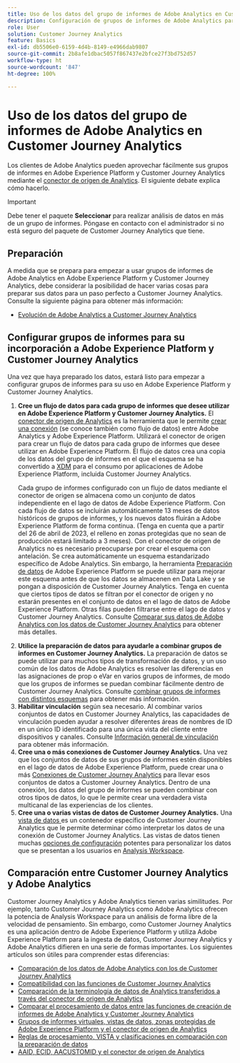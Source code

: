 ```yaml
---
title: Uso de los datos del grupo de informes de Adobe Analytics en Customer Journey Analytics
description: Configuración de grupos de informes de Adobe Analytics para su incorporación a Adobe Experience Platform y Customer Journey Analytics
role: User
solution: Customer Journey Analytics
feature: Basics
exl-id: db5506e0-6159-4d4b-8149-e4966dab9807
source-git-commit: 2b8afe1dbac5057f867437e2bfce27f3bd752d57
workflow-type: ht
source-wordcount: '847'
ht-degree: 100%

---
```


# Uso de los datos del grupo de informes de Adobe Analytics en Customer Journey Analytics

Los clientes de Adobe Analytics pueden aprovechar fácilmente sus grupos de informes en Adobe Experience Platform y Customer Journey Analytics mediante el [conector de origen de Analytics](https://experienceleague.adobe.com/docs/experience-platform/sources/connectors/adobe-applications/analytics.html?lang=es). El siguiente debate explica cómo hacerlo.

>[!IMPORTANT]
>
>Debe tener el paquete **Seleccionar** para realizar análisis de datos en más de un grupo de informes. Póngase en contacto con el administrador si no está seguro del paquete de Customer Journey Analytics que tiene.

## Preparación

A medida que se prepara para empezar a usar grupos de informes de Adobe Analytics en Adobe Experience Platform y Customer Journey Analytics, debe considerar la posibilidad de hacer varias cosas para preparar sus datos para un paso perfecto a Customer Journey Analytics. Consulte la siguiente página para obtener más información:

* [Evolución de Adobe Analytics a Customer Journey Analytics](/help/getting-started/aa-to-cja.md)

## Configurar grupos de informes para su incorporación a Adobe Experience Platform y Customer Journey Analytics

Una vez que haya preparado los datos, estará listo para empezar a configurar grupos de informes para su uso en Adobe Experience Platform y Customer Journey Analytics.

1. **Cree un flujo de datos para cada grupo de informes que desee utilizar en Adobe Experience Platform y Customer Journey Analytics.** El [conector de origen de Analytics](https://experienceleague.adobe.com/docs/experience-platform/sources/connectors/adobe-applications/analytics.html?lang=es) es la herramienta que le permite [crear una conexión](/help/connections/create-connection.md) (se conoce también como flujo de datos) entre Adobe Analytics y Adobe Experience Platform. Utilizará el conector de origen para crear un flujo de datos para cada grupo de informes que desee utilizar en Adobe Experience Platform. El flujo de datos crea una copia de los datos del grupo de informes en el que el esquema se ha convertido a [XDM](https://experienceleague.adobe.com/docs/platform-learn/tutorials/schemas/schemas-and-experience-data-model.html?lang=es) para el consumo por aplicaciones de Adobe Experience Platform, incluida Customer Journey Analytics.<p>Cada grupo de informes configurado con un flujo de datos mediante el conector de origen se almacena como un conjunto de datos independiente en el lago de datos de Adobe Experience Platform. Con cada flujo de datos se incluirán automáticamente 13 meses de datos históricos de grupos de informes, y los nuevos datos fluirán a Adobe Experience Platform de forma continua. (Tenga en cuenta que a partir del 26 de abril de 2023, el relleno en zonas protegidas que no sean de producción estará limitado a 3 meses). Con el conector de origen de Analytics no es necesario preocuparse por crear el esquema con antelación. Se crea automáticamente un esquema estandarizado específico de Adobe Analytics. Sin embargo, la herramienta [Preparación de datos](https://experienceleague.adobe.com/docs/experience-platform/data-prep/home.html?lang=es) de Adobe Experience Platform se puede utilizar para mejorar este esquema antes de que los datos se almacenen en Data Lake y se pongan a disposición de Customer Journey Analytics. Tenga en cuenta que ciertos tipos de datos se filtran por el conector de origen y no estarán presentes en el conjunto de datos en el lago de datos de Adobe Experience Platform. Otras filas pueden filtrarse entre el lago de datos y Customer Journey Analytics. Consulte [Comparar sus datos de Adobe Analytics con los datos de Customer Journey Analytics](/help/troubleshooting/compare.md) para obtener más detalles.
1. **Utilice la preparación de datos para ayudarle a combinar grupos de informes en Customer Journey Analytics.** La preparación de datos se puede utilizar para muchos tipos de transformación de datos, y un uso común de los datos de Adobe Analytics es resolver las diferencias en las asignaciones de prop o eVar en varios grupos de informes, de modo que los grupos de informes se puedan combinar fácilmente dentro de Customer Journey Analytics. Consulte [combinar grupos de informes con distintos esquemas](/help/use-cases/aa-data/combine-report-suites.md) para obtener más información.
1. **Habilitar vinculación** según sea necesario. Al combinar varios conjuntos de datos en Customer Journey Analytics, las capacidades de vinculación pueden ayudar a resolver diferentes áreas de nombres de ID en un único ID identificado para una única vista del cliente entre dispositivos y canales. Consulte [Información general de vinculación](../../stitching/overview.md) para obtener más información.
1. **Cree una o más conexiones de Customer Journey Analytics.** Una vez que los conjuntos de datos de sus grupos de informes estén disponibles en el lago de datos de Adobe Experience Platform, puede crear una o más [Conexiones de Customer Journey Analytics](/help/connections/overview.md) para llevar esos conjuntos de datos a Customer Journey Analytics. Dentro de una conexión, los datos del grupo de informes se pueden combinar con otros tipos de datos, lo que le permite crear una verdadera vista multicanal de las experiencias de los clientes.
1. **Cree una o varias vistas de datos de Customer Journey Analytics.** Una [vista de datos ](/help/data-views/data-views.md) es un contenedor específico de Customer Journey Analytics que le permite determinar cómo interpretar los datos de una conexión de Customer Journey Analytics. Las vistas de datos tienen muchas [opciones de configuración](/help/data-views/create-dataview.md) potentes para personalizar los datos que se presentan a los usuarios en [Analysis Workspace](/help/analysis-workspace/home.md).

## Comparación entre Customer Journey Analytics y Adobe Analytics

Customer Journey Analytics y Adobe Analytics tienen varias similitudes. Por ejemplo, tanto Customer Journey Analytics como Adobe Analytics ofrecen la potencia de Analysis Workspace para un análisis de forma libre de la velocidad de pensamiento. Sin embargo, como Customer Journey Analytics es una aplicación dentro de Adobe Experience Platform y utiliza Adobe Experience Platform para la ingesta de datos, Customer Journey Analytics y Adobe Analytics difieren en una serie de formas importantes. Los siguientes artículos son útiles para comprender estas diferencias:

* [Comparación de los datos de Adobe Analytics con los de Customer Journey Analytics](/help/troubleshooting/compare.md)
* [Compatibilidad con las funciones de Customer Journey Analytics](/help/getting-started/aa-vs-cja/cja-aa.md)
* [Comparación de la terminología de datos de Analytics transferidos a través del conector de origen de Analytics](/help/getting-started/aa-vs-cja/terminology.md)
* [Comparar el procesamiento de datos entre las funciones de creación de informes de Adobe Analytics y Customer Journey Analytics](/help/getting-started/aa-vs-cja/data-processing-comparisons.md)
* [Grupos de informes virtuales, vistas de datos, zonas protegidas de Adobe Experience Platform y el conector de origen de Analytics](/help/getting-started/aa-vs-cja/vrs-dataview-sandbox-adc.md)
* [Reglas de procesamiento, VISTA y clasificaciones en comparación con la preparación de datos](/help/getting-started/aa-vs-cja/pr-vista-dataprep.md)
* [AAID, ECID, AACUSTOMID y el conector de origen de Analytics](/help/getting-started/aa-vs-cja/aaid-ecid-adc.md)
